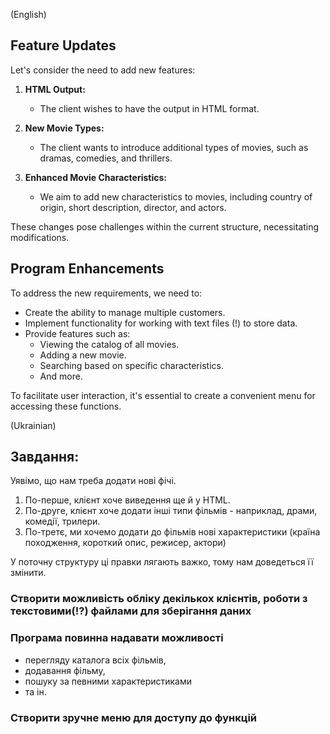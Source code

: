 (English)
## Feature Updates

Let's consider the need to add new features:

1. **HTML Output:**
   - The client wishes to have the output in HTML format.

2. **New Movie Types:**
   - The client wants to introduce additional types of movies, such as dramas, comedies, and thrillers.

3. **Enhanced Movie Characteristics:**
   - We aim to add new characteristics to movies, including country of origin, short description, director, and actors.

These changes pose challenges within the current structure, necessitating modifications.

## Program Enhancements

To address the new requirements, we need to:

- Create the ability to manage multiple customers.
- Implement functionality for working with text files (!) to store data.
- Provide features such as:
  - Viewing the catalog of all movies.
  - Adding a new movie.
  - Searching based on specific characteristics.
  - And more.

To facilitate user interaction, it's essential to create a convenient menu for accessing these functions.



(Ukrainian)
## Завдання:

Уявімо, що нам треба додати нові фічі.

1. По-перше, клієнт хоче виведення ще й у HTML.
2. По-друге, клієнт хоче додати інші типи фільмів - наприклад, драми, комедії, трилери.
3. По-третє, ми хочемо додати до фільмів нові характеристики (країна походження, короткий опис, режисер, актори)

У поточну структуру ці правки лягають важко, тому нам доведеться її змінити.

### Створити можливість обліку декількох клієнтів, роботи з текстовими(!?) файлами для зберігання даних

### Програма повинна надавати можливості
* перегляду каталога всіх фільмів,
* додавання фільму,
* пошуку за певними характеристиками
* та ін.

### Створити зручне меню для доступу до функцій
